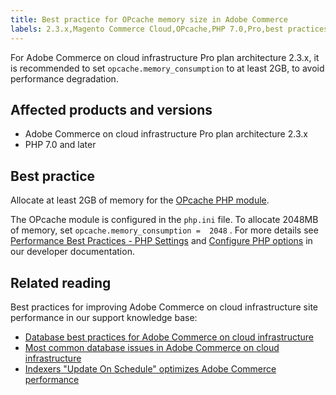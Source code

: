 ```yaml
---
title: Best practice for OPcache memory size in Adobe Commerce
labels: 2.3.x,Magento Commerce Cloud,OPcache,PHP 7.0,Pro,best practices,memory,performance,php.ini,Adobe Commerce,on-premises,cloud infrastructure,Pro plan architecture
---
```


For Adobe Commerce on cloud infrastructure Pro plan architecture 2.3.x, it is recommended to set `opcache.memory_consumption` to at least 2GB, to avoid performance degradation.

## Affected products and versions

* Adobe Commerce on cloud infrastructure Pro plan architecture 2.3.x
* PHP 7.0 and later

## Best practice

Allocate at least 2GB of memory for the [OPcache PHP module](https://www.php.net/manual/en/book.opcache.php).

The OPcache module is configured in the `php.ini` file. To allocate 2048MB of memory, set `opcache.memory_consumption =  2048` . For more details see [Performance Best Practices - PHP Settings](https://devdocs.magento.com/guides/v2.3/performance-best-practices/software.html#php-settings) and [Configure PHP options](https://devdocs.magento.com/cloud/project/project-conf-files_magento-app.html#customize-phpini-settings) in our developer documentation.

## Related reading

Best practices for improving Adobe Commerce on cloud infrastructure site performance in our support knowledge base:

* [Database best practices for Adobe Commerce on cloud infrastructure](https://support.magento.com/hc/en-us/articles/360041997312-Database-best-practices-for-Magento-Commerce-Cloud)
* [Most common database issues in Adobe Commerce on cloud infrastructure](https://support.magento.com/hc/en-us/articles/360041739651-Most-common-database-issues-in-Magento-Commerce-Cloud)
* [Indexers "Update On Schedule" optimizes Adobe Commerce performance](https://support.magento.com/hc/en-us/articles/360040227191-Indexers-Update-On-Schedule-optimizes-Magento-performance-)
